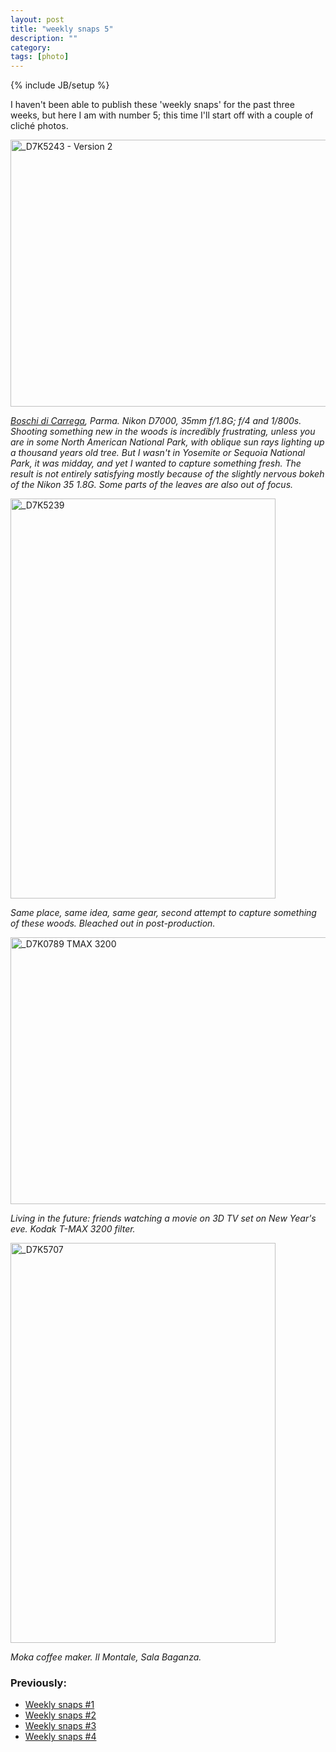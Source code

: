 ```yaml
---
layout: post
title: "weekly snaps 5"
description: ""
category: 
tags: [photo]
---
```

{% include JB/setup %}

I haven't been able to publish these 'weekly snaps' for the past three weeks, but here I am with number 5; this time I'll start off with a couple of cliché photos.

<a href="http://www.flickr.com/photos/aadm/7847529376/" title="_D7K5243 - Version 2 by aadm, on Flickr"><img src="http://farm9.staticflickr.com/8422/7847529376_ef76fd169c_z.jpg" width="640" height="427" alt="_D7K5243 - Version 2"></a>

_[Boschi di Carrega](http://parchi.parma.it/page.asp?IDCategoria=272), Parma. Nikon D7000, 35mm f/1.8G; f/4 and 1/800s. Shooting something new in the woods is incredibly frustrating, unless you are in some North American National Park, with oblique sun rays lighting up a thousand years old tree. But I wasn't in Yosemite or Sequoia National Park, it was midday, and yet I wanted to capture something fresh. The result is not entirely satisfying mostly because of the slightly nervous bokeh of the Nikon 35 1.8G. Some parts of the leaves are also out of focus._

<a href="http://www.flickr.com/photos/aadm/7847533978/" title="_D7K5239 by aadm, on Flickr"><img src="http://farm9.staticflickr.com/8287/7847533978_458ebca623_z.jpg" width="424" height="640" alt="_D7K5239"></a>

_Same place, same idea, same gear, second attempt to capture something of these woods. Bleached out in post-production._

<a href="http://www.flickr.com/photos/aadm/7847543196/" title="_D7K0789 TMAX 3200 by aadm, on Flickr"><img src="http://farm8.staticflickr.com/7261/7847543196_ce887354ef_z.jpg" width="640" height="427" alt="_D7K0789 TMAX 3200"></a>

_Living in the future: friends watching a movie on 3D TV set on New Year's eve. Kodak T-MAX 3200 filter._

<a href="http://www.flickr.com/photos/aadm/7847522064/" title="_D7K5707 by aadm, on Flickr"><img src="http://farm9.staticflickr.com/8424/7847522064_06c0304d30_z.jpg" width="424" height="640" alt="_D7K5707"></a>

_Moka coffee maker. Il Montale, Sala Baganza._

### Previously:

* [Weekly snaps #1](http://aadm.github.com/2012-07-10-weekly-snaps-1.html)
* [Weekly snaps #2](http://aadm.github.com/2012-07-19-weekly-snaps-2.html)
* [Weekly snaps #3](http://aadm.github.com/2012-07-27-weekly-snaps-3.html)
* [Weekly snaps #4](http://aadm.github.com/2012-08-08-weekly-snaps-4.html)
